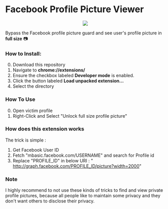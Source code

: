 # Facebook Profile Picture Viewer

<p align="center">
    <img src="https://i.imgur.com/B9rUuLJ.png">
</p>

Bypass the Facebook profile picture guard and see user's profile picture in __full size__ 📷

### How to Install:

0. Download this repository
1. Navigate to **chrome://extensions/** 
2. Ensure the checkbox labeled **Developer mode** is enabled. 
3. Click the button labeled **Load unpacked extension...**
4. Select the directory 

### How To Use

0. Open victim profile
1. Right-Click and Select "Unlock full size profile picture"

### How does this extension works

The trick is simple : 

1. Get Facebook User ID
2. Fetch "mbasic.facebook.com/USERNAME" and search for Profile id
3. Replace "PROFILE_ID" in below URI : " http://graph.facebook.com/PROFILE_ID/picture?width=2000"

### Note

I highly recommend to not use these kinds of tricks to find and view private profile pictures, because all people like to maintain some privacy and they don't want others to disclose their privacy.
